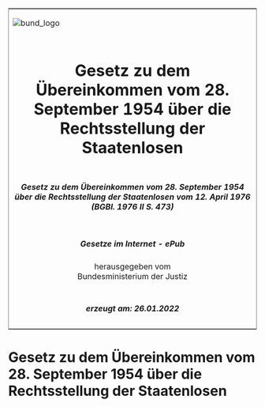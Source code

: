 <span id="DECKBLATT.html"></span>

<table border="0" frame="border" width="100%">

<tr valign="top">

<td align="left">

![bund\_logo](BfJ_2021_Web_de_de.gif)

</td>

<td align="right">

 

</td>

</tr>

<tr align="center" valign="middle">

<td colspan="2">

# Gesetz zu dem Übereinkommen vom 28. September 1954 über die Rechtsstellung der Staatenlosen

</td>

</tr>

<tr align="center" valign="middle">

<td colspan="2">

##### Gesetz zu dem Übereinkommen vom 28. September 1954 über die Rechtsstellung der Staatenlosen vom 12. April 1976 (BGBl. 1976 II S. 473)

</td>

</tr>

<tr align="center" valign="middle">

<td colspan="2">

  
  

##### Gesetze im Internet - ePub  
  
herausgegeben vom  
Bundesministerium der Justiz

</td>

</tr>

<tr align="center" valign="bottom">

<td colspan="2">

  
  

##### erzeugt am: 26.01.2022

</td>

</tr>

</table>

<span id="BJNR204730976.html"></span>

# Gesetz zu dem Übereinkommen vom 28. September 1954 über die Rechtsstellung der Staatenlosen
